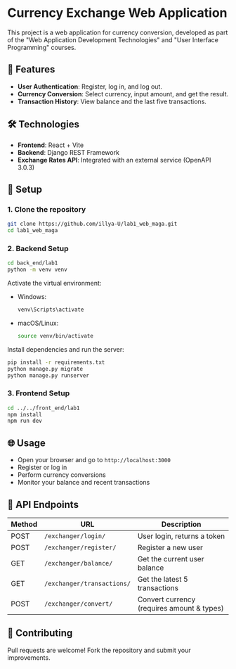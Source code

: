 # Currency Exchange Web Application

This project is a web application for currency conversion, developed as part of the "Web Application Development Technologies" and "User Interface Programming" courses.

## 🚀 Features

- **User Authentication**: Register, log in, and log out.
- **Currency Conversion**: Select currency, input amount, and get the result.
- **Transaction History**: View balance and the last five transactions.

## 🛠️ Technologies

- **Frontend**: React + Vite
- **Backend**: Django REST Framework
- **Exchange Rates API**: Integrated with an external service (OpenAPI 3.0.3)

## 🔧 Setup

### 1. Clone the repository

```bash
git clone https://github.com/illya-U/lab1_web_maga.git
cd lab1_web_maga
```

### 2. Backend Setup

```bash
cd back_end/lab1
python -m venv venv
```

Activate the virtual environment:

- Windows:
  ```bash
  venv\Scripts\activate
  ```
- macOS/Linux:
  ```bash
  source venv/bin/activate
  ```

Install dependencies and run the server:

```bash
pip install -r requirements.txt
python manage.py migrate
python manage.py runserver
```

### 3. Frontend Setup

```bash
cd ../../front_end/lab1
npm install
npm run dev
```

## 🌐 Usage

- Open your browser and go to `http://localhost:3000`
- Register or log in
- Perform currency conversions
- Monitor your balance and recent transactions

## 📡 API Endpoints

| Method | URL                         | Description                                |
|--------|-----------------------------|--------------------------------------------|
| POST   | `/exchanger/login/`         | User login, returns a token                |
| POST   | `/exchanger/register/`      | Register a new user                        |
| GET    | `/exchanger/balance/`       | Get the current user balance               |
| GET    | `/exchanger/transactions/`  | Get the latest 5 transactions              |
| POST   | `/exchanger/convert/`       | Convert currency (requires amount & types) |

## 🤝 Contributing

Pull requests are welcome! Fork the repository and submit your improvements.
